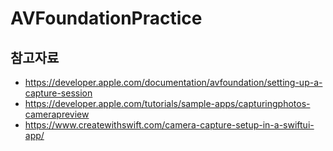 # AVFoundationPractice

## 참고자료

- https://developer.apple.com/documentation/avfoundation/setting-up-a-capture-session
- https://developer.apple.com/tutorials/sample-apps/capturingphotos-camerapreview
- https://www.createwithswift.com/camera-capture-setup-in-a-swiftui-app/
